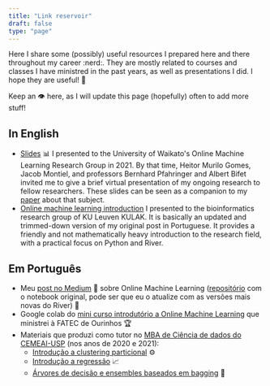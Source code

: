 ```yaml
---
title: "Link reservoir"
draft: false
type: "page"
---
```


Here I share some (possibly) useful resources I prepared here and there throughout my career :nerd:. They are mostly related to courses and classes I have ministred in the past years, as well as presentations I did. I hope they are useful! :rocket:

Keep an :eye: here, as I will update this page (hopefully) often to add more stuff!

## In English

- [Slides](/pdf/qo-waikato.pdf) :bar_chart: I presented to the University of Waikato's Online Machine Learning Research Group in 2021. By that time, Heitor Murilo Gomes, Jacob Montiel, and professors Bernhard Pfahringer and Albert Bifet invited me to give a brief virtual presentation of my ongoing research to fellow researchers. These slides can be seen as a companion to my [paper](https://www.sciencedirect.com/science/article/pii/S0167865521000520) about that subject.
- [Online machine learning introduction](../extras/online-machine-learning-intro/) I presented to the bioinformatics research group of KU Leuven KULAK. It is basically an updated and trimmed-down version of my original post in Portuguese. It provides a friendly and not mathematically heavy introduction to the research field, with a practical focus on Python and River.

## Em Português

- Meu [post no Medium](https://medium.com/@saulomastelini/introdu%C3%A7%C3%A3o-a-online-machine-learning-874bd6b7c3c8) :crystal_ball: sobre Online Machine Learning ([repositório](https://github.com/smastelini/online_learning_intro) com o notebook original, pode ser que eu o atualize com as versões mais novas do River) :robot:
- Google colab do [mini curso introdutório a Online Machine Learning](https://colab.research.google.com/drive/1GpaImT0FrCj3XGmDoTPHM063D56w11_K?usp=sharing) que ministrei à FATEC de Ourinhos :trophy:
- Materiais que produzi como tutor no [MBA de Ciência de dados do CEMEAI-USP](http://cemeai.icmc.usp.br/MBA/) (nos anos de 2020 e 2021):
    - [Introdução a clustering particional](../extras/clustering/) :gear:
    - [Introdução a regressão](https://colab.research.google.com/drive/1Js0gYfRVlcDw97TXRYVlXaFibokgfGAg?usp=sharing) :chart_with_upwards_trend:
    - [Árvores de decisão e ensembles baseados em bagging](https://colab.research.google.com/drive/1qGh5eHLIulh-JZGLIudSzzN12SUuu2Wb?usp=sharing) :evergreen_tree:
